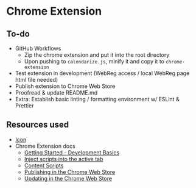 # Chrome Extension

## To-do

- GitHub Workflows
  - Zip the chrome extension and put it into the root directory
  - Upon pushing to `calendarize.js`, minify it and copy it to `chrome-extension`
- Test extension in development (WebReg access / local WebReg page html file needed)
- Publish extension to Chrome Web Store
- Proofread & update README.md
- Extra: Establish basic linting / formatting environment w/ ESLint & Prettier

## Resources used

- [Icon](https://lucide.dev/icons/calendar-plus)
- Chrome Extension docs
  - [Getting Started - Development Basics](https://developer.chrome.com/docs/extensions/mv3/getstarted/development-basics)
  - [Inject scripts into the active tab](https://developer.chrome.com/docs/extensions/mv3/getstarted/tut-focus-mode)
  - [Content Scripts](https://developer.chrome.com/docs/extensions/mv3/content_scripts)
  - [Publishing in the Chrome Web Store](https://developer.chrome.com/docs/webstore/publish)
  - [Updating in the Chrome Web Store](https://developer.chrome.com/docs/webstore/update)
